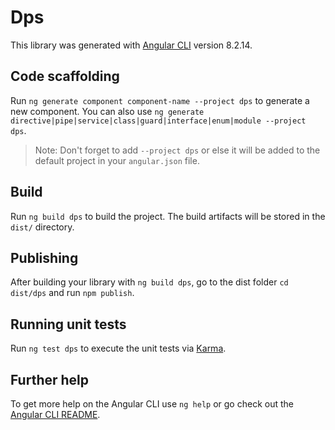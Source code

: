 # Dps

This library was generated with [Angular CLI](https://github.com/angular/angular-cli) version 8.2.14.

## Code scaffolding

Run `ng generate component component-name --project dps` to generate a new component. You can also use `ng generate directive|pipe|service|class|guard|interface|enum|module --project dps`.
> Note: Don't forget to add `--project dps` or else it will be added to the default project in your `angular.json` file. 

## Build

Run `ng build dps` to build the project. The build artifacts will be stored in the `dist/` directory.

## Publishing

After building your library with `ng build dps`, go to the dist folder `cd dist/dps` and run `npm publish`.

## Running unit tests

Run `ng test dps` to execute the unit tests via [Karma](https://karma-runner.github.io).

## Further help

To get more help on the Angular CLI use `ng help` or go check out the [Angular CLI README](https://github.com/angular/angular-cli/blob/master/README.md).
